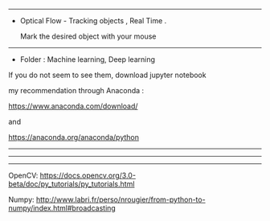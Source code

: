 

*****
*  Optical Flow - Tracking objects , Real Time .

    Mark the desired object with your mouse

*****



* Folder : Machine learning, Deep learning

 If you do not seem to see them, download jupyter notebook
 
my recommendation through Anaconda :

https://www.anaconda.com/download/

and 

https://anaconda.org/anaconda/python
  
***
***
***

OpenCV: https://docs.opencv.org/3.0-beta/doc/py_tutorials/py_tutorials.html


Numpy: http://www.labri.fr/perso/nrougier/from-python-to-numpy/index.html#broadcasting

